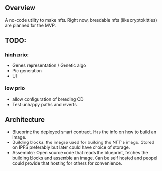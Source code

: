 ## Overview

A no-code utility to make nfts. 
Right now, breedable nfts (like cryptokitties) are planned for the MVP.

## TODO:

### high prio:
- Genes representation / Genetic algo
- Pic generation
- UI

### low prio
- allow configuration of breeding CD
- Test unhappy paths and reverts



## Architecture

- Blueprint: the deployed smart contract. Has the info on how to build an image.
- Building blocks: the images used for building the NFT's image. Stored on IPFS preferably but later could have choice of storage.
- Assembler: Open source code that reads the blueprint, fetches the building blocks and assemble an image. Can be self hosted and peopel could provide that hosting for others for convenience.
